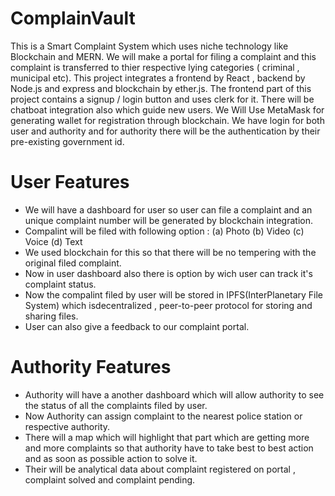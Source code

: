 # ComplainVault

This is a Smart Complaint System which uses niche technology like Blockchain and MERN. 
We will make a portal for filing a complaint and this complaint is transferred to thier respective lying categories ( criminal , municipal etc).
This project integrates a frontend by React , backend by Node.js and express and blockchain by ether.js.
The frontend part of this project contains a signup / login button and uses clerk for it.
There will be chatboat integration also which guide new users.
We Will Use MetaMask for generating wallet for registration through blockchain.
We have login for both user and authority and for authority there will be the authentication by their pre-existing government id.

# User Features

 - We will have a dashboard for user so user can file a complaint and an unique complaint number will be generated by blockchain integration.
 - Compalint will be filed with following option :
    (a) Photo (b) Video (c) Voice (d) Text
 - We used blockchain for this so that there will be no tempering with the original filed complaint.
 - Now in user dashboard also there is option by wich user can track it's complaint status.
 - Now the compalint filed by user will be stored in IPFS(InterPlanetary File System) which isdecentralized , peer-to-peer protocol for storing and sharing files.
 - User can also give a feedback to our complaint portal.

# Authority Features

  - Authority will have a another dashboard which will allow authority to see the status of all the complaints filed by user.
  - Now Authority can assign complaint to the nearest police station or respective authority.
  - There will a map which will highlight that part which are getting more and more complaints so that authority have to take best to best action and as soon as           possible action to solve it.
  - Their will be analytical data about complaint registered on portal , complaint solved and complaint pending.

